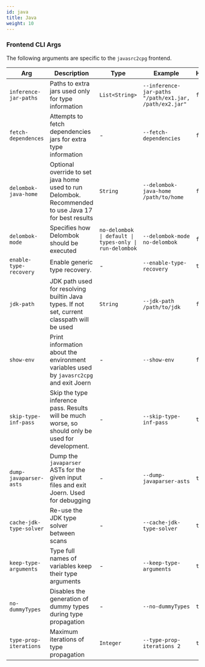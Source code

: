 ```yaml
---
id: java 
title: Java 
weight: 10
---
```


### Frontend CLI Args
The following arguments are specific to the `javasrc2cpg` frontend.

| **Arg** | **Description** | **Type** | **Example** | **Hidden** |
| - | - | - | - | - |
| `inference-jar-paths` | Paths to extra jars used only for type information | `List<String>` | `--inference-jar-paths "/path/ex1.jar, /path/ex2.jar"` | `false` |
| `fetch-dependences` | Attempts to fetch dependencies jars for extra type information | - | `--fetch-dependencies` | `false` |
| `delombok-java-home` | Optional override to set java home used to run Delombok. Recommended to use Java 17 for best results| `String` | `--delombok-java-home /path/to/home` | `false` |
| `delombok-mode` | Specifies how Delombok should be executed | `no-delombok \| default \| types-only \| run-delombok` | `--delombok-mode no-delombok` | `false` |
| `enable-type-recovery` | Enable generic type recovery. | - | `--enable-type-recovery` | `true` |
| `jdk-path` | JDK path used for resolving builtin Java types. If not set, current classpath will be used | `String` | `--jdk-path /path/to/jdk` | `false` |
| `show-env` | Print information about the environment variables used by `javasrc2cpg` and exit Joern | - | `--show-env` | `false` |
| `skip-type-inf-pass` | Skip the type inference pass. Results will be much worse, so should only be used for development. | - | `--skip-type-inf-pass` | `true` |
| `dump-javaparser-asts` | Dump the `javaparser` ASTs for the given input files and exit Joern. Used for debugging | - | `--dump-javaparser-asts` | `true` |
| `cache-jdk-type-solver` | Re-use the JDK type solver between scans | - | `--cache-jdk-type-solver` | `true` |
| `keep-type-arguments` | Type full names of variables keep their type arguments | - | `--keep-type-arguments` | `true` |
| `no-dummyTypes` | Disables the generation of dummy types during type propagation | - | `--no-dummyTypes` | `true` |
| `type-prop-iterations` | Maximum iterations of type propagation | `Integer` | `--type-prop-iterations 2` | `true` |